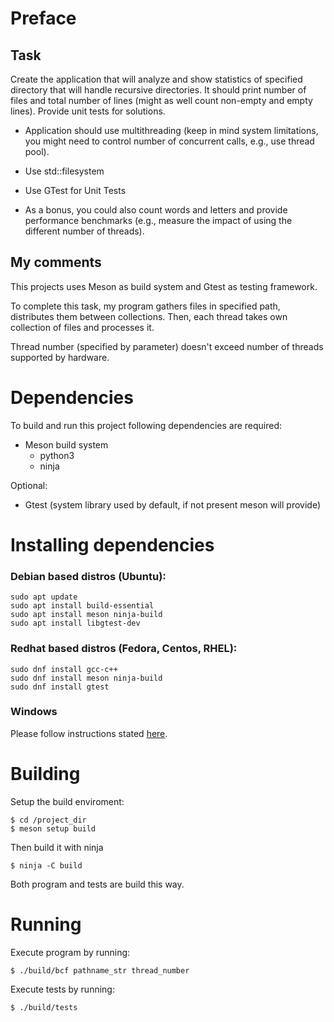 # Preface
## Task
Create the application that will analyze and show statistics of specified directory that will handle recursive directories. It should print number of files and total number of lines (might as well count non-empty and empty lines). Provide unit tests for solutions.

- Application should use multithreading (keep in mind system limitations, you might need to control number of concurrent calls, e.g., use thread pool).

- Use std::filesystem

- Use GTest for Unit Tests

- As a bonus, you could also count words and letters and provide performance benchmarks (e.g., measure the impact of using the different number of threads).
## My comments
This projects uses Meson as build system and Gtest as testing framework.

To complete this task, my program gathers files in specified path, distributes them between collections. Then, each thread takes own collection of files and processes it.

Thread number (specified by parameter) doesn't exceed number of threads supported by hardware. 

# Dependencies
To build and run this project following dependencies are required:
- Meson build system
    - python3
    - ninja

Optional:
- Gtest (system library used by default, if not present meson will provide)

# Installing dependencies
### Debian based distros (Ubuntu):
    sudo apt update
    sudo apt install build-essential
    sudo apt install meson ninja-build
    sudo apt install libgtest-dev

### Redhat based distros (Fedora, Centos, RHEL):
    sudo dnf install gcc-c++
    sudo dnf install meson ninja-build
    sudo dnf install gtest

### Windows
Please follow instructions stated [here](https://mesonbuild.com/SimpleStart.html).

# Building
Setup the build enviroment:

    $ cd /project_dir
    $ meson setup build
Then build it with ninja

    $ ninja -C build
Both program and tests are build this way.
# Running
Execute program by running:

    $ ./build/bcf pathname_str thread_number

Execute tests by running:

    $ ./build/tests 